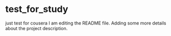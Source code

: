# test_for_study
just test for cousera
I am editing the README file. Adding some more details about the project description.
